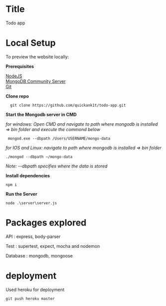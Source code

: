 # Title

Todo app

# Local Setup

To preview the website locally:<br>

<strong>Prerequisites</strong><br>

  <a href="https://nodejs.org/en/download/">NodeJS</a><br>
  <a href="https://www.mongodb.com/download-center#community">MongoDB Community Server</a><br>
  <a href="https://git-scm.com/downloads"> Git </a><br>

<strong>Clone repo</strong><br>

```
  git clone https://github.com/quickank1t/todo-app.git
```

<strong>Start the Mongodb server in CMD</strong>

<i>for windows: Open CMD and navigate to path where mongodb is installed => bin folder and execute the commond below</i>
 ```
  mongod.exe --dbpath /Users/USERNAME/mongo-data
 ```  

<i>for IOS and Linux: navigate to path where mongodb is installed => bin folder</i><br>
 ```
 ./mongod --dbpath ~/mongo-data
 ```
 <i>Note: --dbpath specifies where the data is stored</i>

 <strong>Install dependencies</strong>
  ```
  npm i
  ```
<strong>Run the Server</strong>
  ```
  node .\server\server.js
  ```

# Packages explored

API : express, body-parser

Test : supertest, expect, mocha and nodemon

Database : mongodb, mongoose

# deployment

Used heroku for deployment
```
git push heroku master
```
